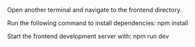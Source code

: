 Open another terminal and navigate to the frontend directory.

Run the following command to install dependencies: npm install

Start the frontend development server with: npm run dev
